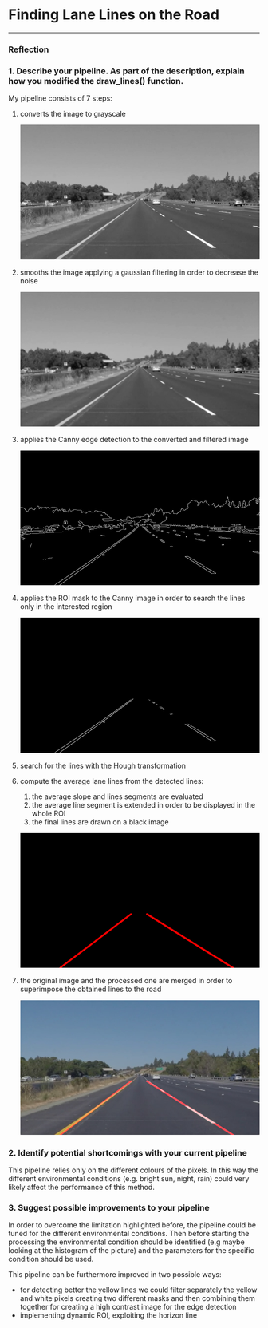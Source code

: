 # **Finding Lane Lines on the Road** 

[//]: # (Image References)

[image1]: ./imgs/grayscale_image.jpg "Grayscale"
[image2]: ./imgs/filtered_image.jpg "Filtered image"
[image3]: ./imgs/canny_image.jpg "Canny edge detection"
[image4]: ./imgs/masked_image.jpg "Masked image for line detection"
[image5]: ./imgs/lines_image.jpg "Line image"
[image6]: ./imgs/final_image.jpg "Final processed image"

---

### Reflection

### 1. Describe your pipeline. As part of the description, explain how you modified the draw_lines() function.

My pipeline consists of 7 steps:
1. converts the image to grayscale 

    ![alt_text][image1]

1. smooths the image applying a gaussian filtering in order to decrease the noise
    
    ![alt_text][image2]
    
1. applies the Canny edge detection to the converted and filtered image
    
    ![alt_text][image3]
    
1. applies the ROI mask to the Canny image in order to search the lines only in the interested region
    
    ![alt_text][image4]
    
1. search for the lines with the Hough transformation
1. compute the average lane lines from the detected lines:
    1. the average slope and lines segments are evaluated
    1. the average line segment is extended in order to be displayed in the whole ROI
    1. the final lines are drawn on a black image
    
    ![alt text][image5]
    
1. the original image and the processed one are merged in order to superimpose the obtained lines to the road
    
    ![alt text][image6]

### 2. Identify potential shortcomings with your current pipeline

This pipeline relies only on the different colours of the pixels. In this way the different environmental conditions (e.g. bright sun, night, rain) could very likely affect the performance of this method.   


### 3. Suggest possible improvements to your pipeline

In order to overcome the limitation highlighted before, the pipeline could be tuned for the different environmental conditions. Then before starting the processing the environmental condition should be identified (e.g maybe looking at the histogram of the picture) and the parameters for the specific condition should be used.

This pipeline can be furthermore improved in two possible ways:
* for detecting better the yellow lines we could filter separately the yellow and white pixels creating two different masks and then combining them together for creating a high contrast image for the edge detection
* implementing dynamic ROI, exploiting the horizon line

